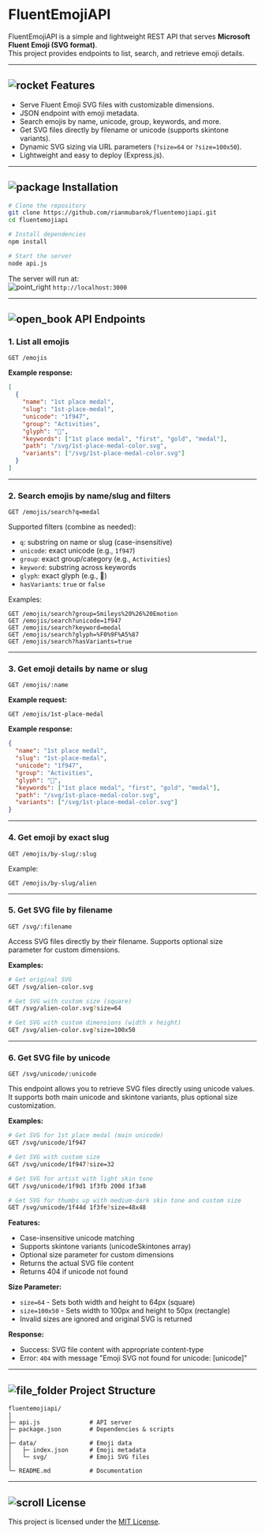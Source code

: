 # FluentEmojiAPI

FluentEmojiAPI is a simple and lightweight REST API that serves **Microsoft Fluent Emoji (SVG format)**.  
This project provides endpoints to list, search, and retrieve emoji details.

---

## ![rocket](https://fluentemojiapi-production.up.railway.app/svg/1f680) Features

- Serve Fluent Emoji SVG files with customizable dimensions.
- JSON endpoint with emoji metadata.
- Search emojis by name, unicode, group, keywords, and more.
- Get SVG files directly by filename or unicode (supports skintone variants).
- Dynamic SVG sizing via URL parameters (`?size=64` or `?size=100x50`).
- Lightweight and easy to deploy (Express.js).

---

## ![package](https://fluentemojiapi-production.up.railway.app/svg/1f4e6) Installation

```bash
# Clone the repository
git clone https://github.com/rianmubarok/fluentemojiapi.git
cd fluentemojiapi

# Install dependencies
npm install

# Start the server
node api.js
```

The server will run at:  
![point_right](https://fluentemojiapi-production.up.railway.app/svg/1f449) `http://localhost:3000`

---

## ![open_book](https://fluentemojiapi-production.up.railway.app/svg/1f4d6) API Endpoints

### 1. List all emojis

```
GET /emojis
```

**Example response:**

```json
[
  {
    "name": "1st place medal",
    "slug": "1st-place-medal",
    "unicode": "1f947",
    "group": "Activities",
    "glyph": "🥇",
    "keywords": ["1st place medal", "first", "gold", "medal"],
    "path": "/svg/1st-place-medal-color.svg",
    "variants": ["/svg/1st-place-medal-color.svg"]
  }
]
```

---

### 2. Search emojis by name/slug and filters

```
GET /emojis/search?q=medal
```

Supported filters (combine as needed):

- `q`: substring on name or slug (case-insensitive)
- `unicode`: exact unicode (e.g., `1f947`)
- `group`: exact group/category (e.g., `Activities`)
- `keyword`: substring across keywords
- `glyph`: exact glyph (e.g., 🥇)
- `hasVariants`: `true` or `false`

Examples:

```
GET /emojis/search?group=Smileys%20%26%20Emotion
GET /emojis/search?unicode=1f947
GET /emojis/search?keyword=medal
GET /emojis/search?glyph=%F0%9F%A5%87
GET /emojis/search?hasVariants=true
```

---

### 3. Get emoji details by name or slug

```
GET /emojis/:name
```

**Example request:**

```
GET /emojis/1st-place-medal
```

**Example response:**

```json
{
  "name": "1st place medal",
  "slug": "1st-place-medal",
  "unicode": "1f947",
  "group": "Activities",
  "glyph": "🥇",
  "keywords": ["1st place medal", "first", "gold", "medal"],
  "path": "/svg/1st-place-medal-color.svg",
  "variants": ["/svg/1st-place-medal-color.svg"]
}
```

---

### 4. Get emoji by exact slug

```
GET /emojis/by-slug/:slug
```

Example:

```
GET /emojis/by-slug/alien
```

---

### 5. Get SVG file by filename

```
GET /svg/:filename
```

Access SVG files directly by their filename. Supports optional size parameter for custom dimensions.

**Examples:**

```bash
# Get original SVG
GET /svg/alien-color.svg

# Get SVG with custom size (square)
GET /svg/alien-color.svg?size=64

# Get SVG with custom dimensions (width x height)
GET /svg/alien-color.svg?size=100x50
```

---

### 6. Get SVG file by unicode

```
GET /svg/unicode/:unicode
```

This endpoint allows you to retrieve SVG files directly using unicode values. It supports both main unicode and skintone variants, plus optional size customization.

**Examples:**

```bash
# Get SVG for 1st place medal (main unicode)
GET /svg/unicode/1f947

# Get SVG with custom size
GET /svg/unicode/1f947?size=32

# Get SVG for artist with light skin tone
GET /svg/unicode/1f9d1 1f3fb 200d 1f3a8

# Get SVG for thumbs up with medium-dark skin tone and custom size
GET /svg/unicode/1f44d 1f3fe?size=48x48
```

**Features:**

- Case-insensitive unicode matching
- Supports skintone variants (unicodeSkintones array)
- Optional size parameter for custom dimensions
- Returns the actual SVG file content
- Returns 404 if unicode not found

**Size Parameter:**

- `size=64` - Sets both width and height to 64px (square)
- `size=100x50` - Sets width to 100px and height to 50px (rectangle)
- Invalid sizes are ignored and original SVG is returned

**Response:**

- Success: SVG file content with appropriate content-type
- Error: `404` with message "Emoji SVG not found for unicode: [unicode]"

---

## ![file_folder](https://fluentemojiapi-production.up.railway.app/svg/1f4c2) Project Structure

```
fluentemojiapi/
│
├─ api.js              # API server
├─ package.json        # Dependencies & scripts
│
├─ data/               # Emoji data
│   ├─ index.json      # Emoji metadata
│   └─ svg/            # Emoji SVG files
│
└─ README.md           # Documentation
```

---

## ![scroll](https://fluentemojiapi-production.up.railway.app/svg/1f4dc) License

This project is licensed under the [MIT License](LICENSE).

